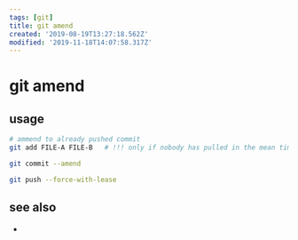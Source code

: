 ```yaml
---
tags: [git]
title: git amend
created: '2019-08-19T13:27:18.562Z'
modified: '2019-11-18T14:07:58.317Z'
---
```


# git amend

## usage
```sh
# ammend to already pushed commit
git add FILE-A FILE-B   # !!! only if nobody has pulled in the mean time !!!

git commit --amend

git push --force-with-lease
```

## see also
- 
